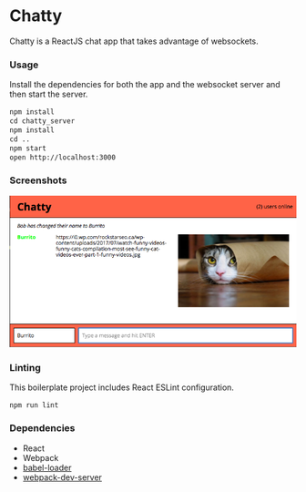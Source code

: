 Chatty 
=====================

Chatty is a ReactJS chat app that takes advantage of websockets.

### Usage

Install the dependencies for both the app and the websocket server and then start the server.

```
npm install
cd chatty_server
npm install
cd ..
npm start
open http://localhost:3000
```

### Screenshots

![burrito_cat](https://github.com/DerangedMind/silver-waffle-chat-box/blob/master/docs/burrito_cat.png?raw=true "Burrito Cat on Chatter Box")

### Linting

This boilerplate project includes React ESLint configuration.

```
npm run lint
```

### Dependencies

* React
* Webpack
* [babel-loader](https://github.com/babel/babel-loader)
* [webpack-dev-server](https://github.com/webpack/webpack-dev-server)
